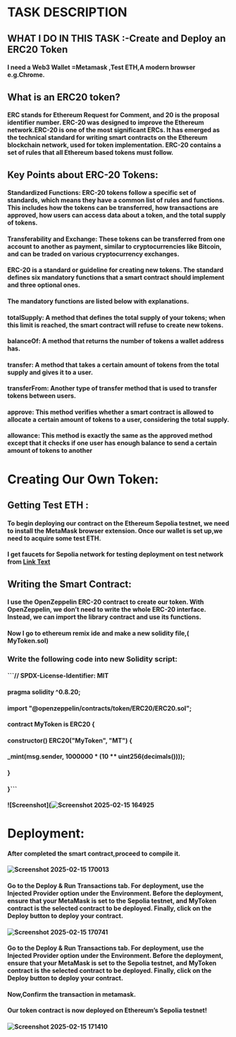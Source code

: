 # TASK DESCRIPTION
## WHAT I DO IN THIS TASK :-Create and Deploy an ERC20 Token
#### I need a Web3 Wallet =Metamask ,Test ETH,A modern browser e.g.Chrome.
## What is an ERC20 token?
#### ERC stands for Ethereum Request for Comment, and 20 is the proposal identifier number. ERC-20 was designed to improve the Ethereum network.ERC-20 is one of the most significant ERCs. It has emerged as the technical standard for writing smart contracts on the Ethereum blockchain network, used for token implementation. ERC-20 contains a set of rules that all Ethereum based tokens must follow.
## Key Points about ERC-20 Tokens:
#### Standardized Functions: ERC-20 tokens follow a specific set of standards, which means they have a common list of rules and functions. This includes how the tokens can be transferred, how transactions are approved, how users can access data about a token, and the total supply of tokens.
#### Transferability and Exchange: These tokens can be transferred from one account to another as payment, similar to cryptocurrencies like Bitcoin, and can be traded on various cryptocurrency exchanges.
#### ERC-20 is a standard or guideline for creating new tokens. The standard defines six mandatory functions that a smart contract should implement and three optional ones.
#### The mandatory functions are listed below with explanations.
#### totalSupply: A method that defines the total supply of your tokens; when this limit is reached, the smart contract will refuse to create new tokens.
#### balanceOf: A method that returns the number of tokens a wallet address has.
#### transfer: A method that takes a certain amount of tokens from the total supply and gives it to a user.
#### transferFrom: Another type of transfer method that is used to transfer tokens between users.
#### approve: This method verifies whether a smart contract is allowed to allocate a certain amount of tokens to a user, considering the total supply.
#### allowance: This method is exactly the same as the approved method except that it checks if one user has enough balance to send a certain amount of tokens to another
# Creating Our Own Token:
## Getting Test ETH :
#### To begin deploying our contract on the Ethereum Sepolia testnet, we need to install the MetaMask browser extension. Once our wallet is set up,we need to acquire some test ETH.
#### I get faucets for Sepolia network for testing deployment on test network from [Link Text](https://cloud.google.com/application/web3/faucet)
## Writing the Smart Contract:
#### I use the OpenZeppelin ERC-20 contract to create our token. With OpenZeppelin, we don’t need to write the whole ERC-20 interface. Instead, we can import the library contract and use its functions.
#### Now I go to ethereum remix ide and make a new solidity file,( MyToken.sol)
### Write the following code into new Solidity script:
#### ```// SPDX-License-Identifier: MIT
#### pragma solidity ^0.8.20;
#### import "@openzeppelin/contracts/token/ERC20/ERC20.sol";
#### contract MyToken is ERC20 {
####    constructor() ERC20("MyToken", "MT") {
####        _mint(msg.sender, 1000000 * (10 ** uint256(decimals())));
####    }
#### }```
#### ![Screenshot](![Screenshot 2025-02-15 164925](https://github.com/user-attachments/assets/5a704391-45b2-404a-9bcb-7ef89e6e8f5c)
# Deployment:
#### After completed the smart contract,proceed to compile it.
#### ![Screenshot 2025-02-15 170013](https://github.com/user-attachments/assets/02f8e164-5790-4a9c-9edc-ed088c2bca42)
#### Go to the Deploy & Run Transactions tab. For deployment, use the Injected Provider option under the Environment. Before the deployment, ensure that your MetaMask is set to the Sepolia testnet, and MyToken contract is the selected contract to be deployed. Finally, click on the Deploy button to deploy your contract.
#### ![Screenshot 2025-02-15 170741](https://github.com/user-attachments/assets/a7b7eab2-bfaf-493d-99bb-6c0579d2e52b)
####  Go to the Deploy & Run Transactions tab. For deployment, use the Injected Provider option under the Environment. Before the deployment, ensure that your MetaMask is set to the Sepolia testnet, and MyToken contract is the selected contract to be deployed. Finally, click on the Deploy button to deploy your contract.
#### Now,Confirm the transaction in metamask.
#### Our token contract is now deployed on Ethereum’s Sepolia testnet!
#### ![Screenshot 2025-02-15 171410](https://github.com/user-attachments/assets/a4ba3205-2578-45d0-a575-d0de1ad5e52d)

































